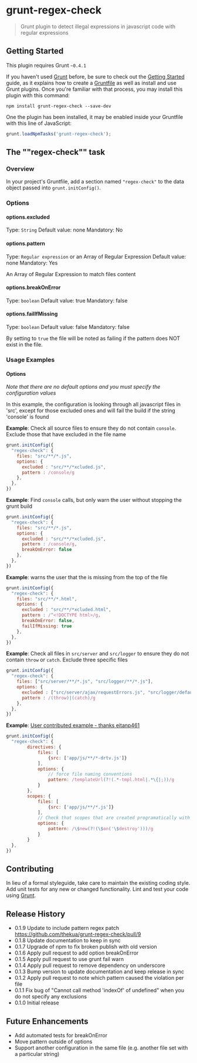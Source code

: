 # grunt-regex-check

> Grunt plugin to detect illegal expressions in javascript code with regular expressions

## Getting Started
This plugin requires Grunt `~0.4.1`

If you haven't used [Grunt](http://gruntjs.com/) before, be sure to check out the [Getting Started](http://gruntjs.com/getting-started) guide, as it explains how to create a [Gruntfile](http://gruntjs.com/sample-gruntfile) as well as install and use Grunt plugins. Once you're familiar with that process, you may install this plugin with this command:

```shell
npm install grunt-regex-check --save-dev
```

One the plugin has been installed, it may be enabled inside your Gruntfile with this line of JavaScript:

```js
grunt.loadNpmTasks('grunt-regex-check');
```

## The ""regex-check"" task

### Overview
In your project's Gruntfile, add a section named `"regex-check"` to the data object passed into `grunt.initConfig()`.

### Options

#### options.excluded
Type: `String`
Default value: none
Mandatory: No

#### options.pattern
Type: `Regular expression` or an Array of Regular Expression
Default value: none
Mandatory: Yes

An Array of Regular Expression to match files content

#### options.breakOnError
Type: `boolean`
Default value: true
Mandatory: false

#### options.failIfMissing
Type: `boolean`
Default value: false
Mandatory: false

By setting to `true` the file will be noted as failing if the pattern does NOT exist in the file.

### Usage Examples

#### Options

_Note that there are no default options and you must specify the configuration values_

In this example, the configuration is looking through all javascript files in 'src', except for those excluded ones
and will fail the build if the string 'console' is found

__Example__: Check all source files to ensure they do not contain `console`. Exclude those that have excluded in the file name

```js
grunt.initConfig({
  "regex-check": {
    files: "src/**/*.js",
    options: {
      excluded : "src/**/*xcluded.js",
      pattern : /console/g
    },
  },
})
```

__Example__: Find `console` calls, but only warn the user without stopping the grunt build

```js
grunt.initConfig({
  "regex-check": {
    files: "src/**/*.js",
    options: {
      excluded : "src/**/*xcluded.js",
      pattern : /console/g,
      breakOnError: false
    },
  },
})
```

__Example__: warns the user that the <!DOCTYPE html> is missing from the top of the file

```js
grunt.initConfig({
  "regex-check": {
    files: "src/**/*.html",
    options: {
      excluded : "src/**/*xcluded.html",
      pattern : /^<!DOCTYPE html>/g,
      breakOnError: false,
      failIfMissing: true
    },
  },
})
```

__Example__: Check all files in `src/server` and `src/logger` to ensure they do not contain `throw` or `catch`. Exclude three specific files

```js
grunt.initConfig({
  "regex-check": {
    files: ["src/server/**/*.js", "src/logger/**/*.js"],
    options: {
      excluded : ["src/server/ajax/requestErrors.js", "src/logger/defaultErrorLogger.js", "src/server/jqueryPluginWrapper.js"],
      pattern : /(throw)|(catch)/g
    },
  },
})
```

__Example__: [User contributed example - thanks eitanp461](https://github.com/thekua/grunt-regex-check/issues/6)

```js
grunt.initConfig({
  "regex-check": {
        directives: {
            files: [
                {src: ['app/js/**/*-drtv.js']}
            ],
            options: {
                // force file naming conventions
                pattern: /templateUrl(?!(.*-tmpl.html|.*\{|;))/g
            }
        },
        scopes: {
            files: [
                {src: ['app/js/**/*.js']}
            ],
            // Check that scopes that are created programatically with $new are eventually cleaned up
            options: {
                pattern: /\$new(?!(\$on('\$destroy')))/g
            }
        }
  },
})
```


## Contributing
In lieu of a formal styleguide, take care to maintain the existing coding style. Add unit tests for any new or changed functionality. Lint and test your code using [Grunt](http://gruntjs.com/).

## Release History
- 0.1.9 Update to include pattern regex patch https://github.com/thekua/grunt-regex-check/pull/9
- 0.1.8 Update documentation to keep in sync
- 0.1.7 Upgrade of npm to fix broken publish with old version
- 0.1.6 Apply pull request to add option breakOnError
- 0.1.5 Apply pull request to use grunt fail warn
- 0.1.4 Apply pull request to remove dependency on underscore
- 0.1.3 Bump version to update documentation and keep release in sync
- 0.1.2 Apply pull request to note which pattern caused the violation per file
- 0.1.1 Fix bug of "Cannot call method 'indexOf' of undefined" when you do not specify any exclusions
- 0.1.0 Initial release

## Future Enhancements

- Add automated tests for breakOnError
- Move pattern outside of options
- Support another configuration in the same file (e.g. another file set with a particular string)

